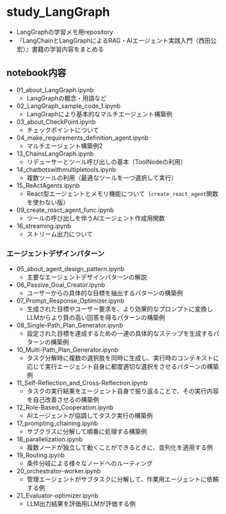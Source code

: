 # study_LangGraph

* LangGraphの学習メモ用repository
* 『LangChainとLangGraphによるRAG・AIエージェント実践入門（西田公宏）』書籍の学習内容をまとめる

## notebook内容
* 01_about_LangGraph.ipynb
  * LangGraphの概念・用語など
* 02_LangGraph_sample_code_1.ipynb
  * LangGraphにより基本的なマルチエージェント構築例
* 03_about_CheckPoint.ipynb
  * チェックポイントについて
* 04_make_requirements_definition_agent.ipynb
  * マルチエージェント構築例2
* 13_ChainsLangGraph.ipynb
  * リデューサーとツール呼び出しの基本（ToolNodeの利用）
* 14_chatbotswithmultipletools.ipynb
  * 複数ツールの利用（最適なツールを一つ選択して実行）
* 15_ReActAgents.ipynb
  * React型エージェントとメモリ機能について（`create_react_agent`関数を使わない版）
* 09_create_react_agent_func.ipynb
  * ツールの呼び出しを伴うAIエージェント作成用関数
* 16_streaming.ipynb
  * ストリーム出力について
### エージェントデザインパターン
* 05_about_agent_design_pattern.ipynb
  * 主要なエージェントデザインパターンの解説
* 06_Passive_Goal_Creator.ipynb
  * ユーザーからの具体的な目標を抽出するパターンの構築例
* 07_Prompt_Response_Optimizer.ipynb 
  * 生成された目標やユーザー要求を、より効果的なプロンプトに変換しLLMからより質の高い回答を得るパターンの構築例
* 08_Single-Path_Plan_Generator.ipynb
  * 設定された目標を達成するための一連の具体的なステップを生成するパターンの構築例
* 10_Multi-Path_Plan_Generator.ipynb
  * タスク分解時に複数の選択肢を同時に生成し、実行時のコンテキストに応じて実行エージェント自身に都度適切な選択をさせるパターンの構築例
* 11_Self-Reflection_and_Cross-Reflection.ipynb
  * タスクの実行結果をエージェント自身で振り返ることで、その実行内容を自己改善させるの構築例
* 12_Role-Based_Cooperation.ipynb
  * AIエージェントが協調してタスク実行の構築例
* 17_prompting_chaining.ipynb
  * サブクラスに分解して順番に処理する構築例
* 18_parallelization.ipynb
  * 複数ノードが独立して動くことができるときに、並列化を適用する例
* 19_Routing.ipynb
  * 条件分岐による様々なノードへのルーティング
* 20_orchestrator-worker.ipynb
  * 管理エージェントがサブタスクに分解して、作業用エージェントに依頼する例
* 21_Evaluator-optimizer.ipynb
  * LLM出力結果を評価用LLMが評価する例
